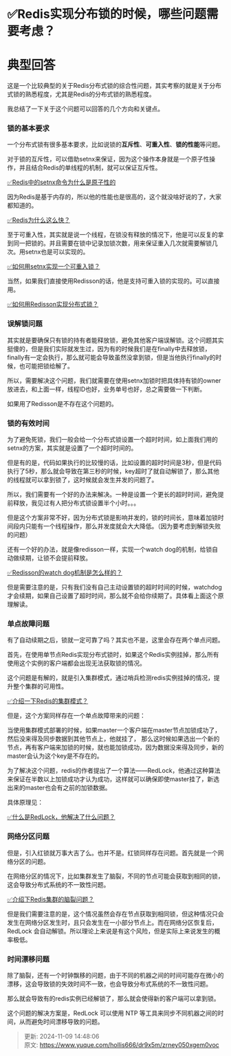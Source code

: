 # ✅Redis实现分布锁的时候，哪些问题需要考虑？

# 典型回答


这是一个比较典型的关于Redis分布式锁的综合性问题，其实考察的就是关于分布式锁的熟悉程度，尤其是Redis的分布式锁的熟悉程度。



我总结了一下关于这个问题可以回答的几个方向和关键点。



### 锁的基本要求


一个分布式锁有很多基本要求，比如说锁的**互斥性**、**可重入性**、**锁的性能**等问题。



对于锁的互斥性，可以借助setnx来保证，因为这个操作本身就是一个原子性操作，并且结合Redis的单线程的机制，就可以保证互斥性。



[✅Redis中的setnx命令为什么是原子性的](https://www.yuque.com/hollis666/dr9x5m/wc784r8azzgcxxi4)



因为Redis是基于内存的，所以他的性能也是很高的，这个就没啥好说的了，大家都知道的。



[✅Redis为什么这么快？](https://www.yuque.com/hollis666/dr9x5m/kc7dw3)



至于可重入性，其实就是说一个线程，在锁没有释放的情况下，他是可以反复的拿到同一把锁的。并且需要在锁中记录加锁次数，用来保证重入几次就需要解锁几次。用setnx也是可以实现的。



[✅如何用setnx实现一个可重入锁？](https://www.yuque.com/hollis666/dr9x5m/ponw7kdrqasbrgoz)





当然，如果我们直接使用Redisson的话，他是支持可重入锁的实现的。可以直接用。



[✅如何用Redisson实现分布式锁？](https://www.yuque.com/hollis666/dr9x5m/gdsvngueclva39ve)



### 误解锁问题


其实就是要确保只有锁的持有者能释放锁，避免其他客户端误解锁。这个问题其实挺傻的，但是我们实际就发生过，因为有的时候我们是在finally中去释放锁，finally有一定会执行，那么就可能会导致虽然没拿到锁，但是当他执行finally的时候，也可能把锁给解了。



所以，需要解决这个问题，我们就需要在使用setnx加锁时把具体持有锁的owner放进去，和上面一样，线程ID也好，业务单号也好，总之需要做一下判断。



如果用了Redisson是不存在这个问题的。



### 锁的有效时间


为了避免死锁，我们一般会给一个分布式锁设置一个超时时间，如上面我们用的setnx的方案，其实就是设置了一个超时时间的。



但是有的是，代码如果执行的比较慢的话，比如设置的超时时间是3秒，但是代码执行了5秒，那么就会导致在第三秒的时候，key超时了就自动解锁了，那么其他的线程就可以拿到锁了，这时候就会发生并发的问题了。



所以，我们需要有一个好的办法来解决。一种是设置一个更长的超时时间，避免提前释放，我见过有人把分布式锁设置半个小时。。。



但是这个方案非常不好，因为分布式锁是影响并发的，锁的时间长，意味着加锁时间段内只能有一个线程操作，那么并发度就会大大降低。（因为要考虑到解锁失败的问题）



还有一个好的办法，就是像redisson一样，实现一个watch dog的机制，给锁自动做续期，让锁不会提前释放。



[✅Redisson的watch dog机制是怎么样的？](https://www.yuque.com/hollis666/dr9x5m/fg0f0wh41g8eu5ik)



但是需要注意的是，只有我们没有自己主动设置锁的超时时间的时候，watchdog才会续期，如果自己设置了超时时间，那么就不会给你续期了。具体看上面这个原理解读。



### 单点故障问题


有了自动续期之后，锁就一定可靠了吗？其实也不是，这里会存在两个单点问题。



首先，在使用单节点Redis实现分布式锁时，如果这个Redis实例挂掉，那么所有使用这个实例的客户端都会出现无法获取锁的情况。



这个问题是有解的，就是引入集群模式，通过哨兵检测redis实例挂掉的情况，提升整个集群的可用性。



[✅介绍一下Redis的集群模式？](https://www.yuque.com/hollis666/dr9x5m/namhuv165lorwudw)



但是，这个方案同样存在一个单点故障带来的问题：



当使用集群模式部署的时候，如果master一个客户端在master节点加锁成功了，然后没来得及同步数据到其他节点上，他就挂了， 那么这时候如果选出一个新的节点，再有客户端来加锁的时候，就也能加锁成功，因为数据没来得及同步，新的master会认为这个key是不存在的。



为了解决这个问题，redis的作者提出了一个算法——RedLock，他通过这种算法来保证在半数以上加锁成功才认为成功，这样就可以确保即使master挂了，新选出来的master也会有之前的加锁数据。



具体原理见：



[✅什么是RedLock，他解决了什么问题？](https://www.yuque.com/hollis666/dr9x5m/lxzg0ubs2xpvenxw)





### 网络分区问题


但是，引入红锁就万事大吉了么。也并不是。红锁同样存在问题。首先就是一个网络分区的问题。



在网络分区的情况下，比如集群发生了脑裂，不同的节点可能会获取到相同的锁，这会导致分布式系统的不一致性问题。



[✅介绍下Redis集群的脑裂问题？](https://www.yuque.com/hollis666/dr9x5m/zt94705fhgxs5aa0)



但是我们需要注意的是，这个情况虽然会存在节点获取到相同锁，但这种情况只会发生在网络分区发生时，且只会发生在一小部分节点上。而在网络分区恢复后，RedLock 会自动解锁。所以理论上来说是有这个风险，但是实际上来说发生的概率极低。



### 时间漂移问题


除了脑裂，还有一个时钟飘移的问题，由于不同的机器之间的时间可能存在微小的漂移，这会导致锁的失效时间不一致，也会导致分布式系统的不一致性问题。



那么就会导致有的redis实例已经解锁了，那么就会使得新的客户端可以拿到锁。



这个问题的解决方案是，RedLock 可以使用 NTP 等工具来同步不同机器之间的时间，从而避免时间漂移导致的问题。



> 更新: 2024-11-09 14:48:06  
> 原文: <https://www.yuque.com/hollis666/dr9x5m/zrney050xgem0voc>